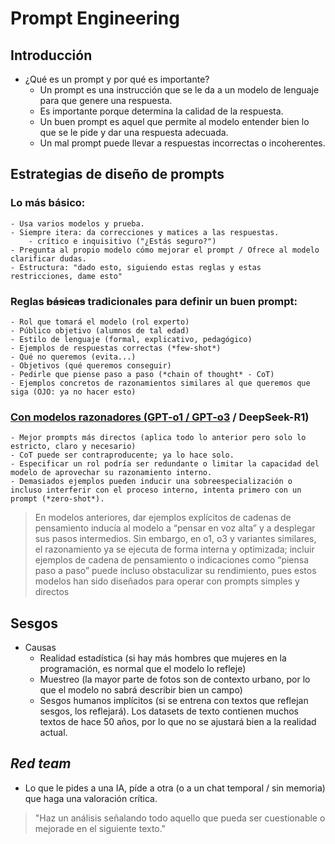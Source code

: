 # Prompt Engineering

## Introducción

- ¿Qué es un prompt y por qué es importante?
    - Un prompt es una instrucción que se le da a un modelo de lenguaje para que genere una respuesta.
    - Es importante porque determina la calidad de la respuesta.
    - Un buen prompt es aquel que permite al modelo entender bien lo que se le pide y dar una respuesta adecuada.
    - Un mal prompt puede llevar a respuestas incorrectas o incoherentes.

## Estrategias de diseño de prompts

### Lo más básico:
    - Usa varios modelos y prueba.
    - Siempre itera: da correcciones y matices a las respuestas.
        - crítico e inquisitivo ("¿Estás seguro?")
    - Pregunta al propio modelo cómo mejorar el prompt / Ofrece al modelo clarificar dudas.
    - Estructura: "dado esto, siguiendo estas reglas y estas restricciones, dame esto"

### Reglas ~~básicas~~ tradicionales para definir un buen prompt:
    - Rol que tomará el modelo (rol experto)
    - Público objetivo (alumnos de tal edad)
    - Estilo de lenguaje (formal, explicativo, pedagógico)
    - Ejemplos de respuestas correctas (*few-shot*)
    - Qué no queremos (evita...)
    - Objetivos (qué queremos conseguir)
    - Pedirle que piense paso a paso (*chain of thought* - CoT)
    - Ejemplos concretos de razonamientos similares al que queremos que siga (OJO: ya no hacer esto)

### [Con **modelos razonadores** (GPT-o1 / GPT-o3](https://platform.openai.com/docs/guides/reasoning#advice-on-prompting) / DeepSeek-R1)
    - Mejor prompts más directos (aplica todo lo anterior pero solo lo estricto, claro y necesario)
    - CoT puede ser contraproducente; ya lo hace solo.
    - Especificar un rol podría ser redundante o limitar la capacidad del modelo de aprovechar su razonamiento interno.
    - Demasiados ejemplos pueden inducir una sobreespecialización o incluso interferir con el proceso interno, intenta primero con un prompt (*zero-shot*).

> En modelos anteriores, dar ejemplos explícitos de cadenas de pensamiento inducía al modelo a “pensar en voz alta” y a desplegar sus pasos intermedios. Sin embargo, en o1, o3 y variantes similares, el razonamiento ya se ejecuta de forma interna y optimizada; incluir ejemplos de cadena de pensamiento o indicaciones como “piensa paso a paso” puede incluso obstaculizar su rendimiento, pues estos modelos han sido diseñados para operar con prompts simples y directos


## Sesgos

- Causas
    - Realidad estadística (si hay más hombres que mujeres en la programación, es normal que el modelo lo refleje)
    - Muestreo (la mayor parte de fotos son de contexto urbano, por lo que el modelo no sabrá describir bien un campo)
    - Sesgos humanos implícitos (si se entrena con textos que reflejan sesgos, los reflejará). Los datasets de texto contienen muchos textos de hace 50 años, por lo que no se ajustará bien a la realidad actual.



## *Red team*

- Lo que le pides a una IA, píde a otra (o a un chat temporal / sin memoria) que haga una valoración crítica.

> "Haz un análisis señalando todo aquello que pueda ser cuestionable o mejorade en el siguiente texto."
